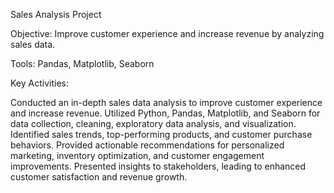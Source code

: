 Sales Analysis Project

Objective: Improve customer experience and increase revenue by analyzing sales data.

Tools: Pandas, Matplotlib, Seaborn

Key Activities:

Conducted an in-depth sales data analysis to improve customer experience and increase revenue. Utilized Python, Pandas, Matplotlib, and Seaborn for data collection, cleaning, exploratory data analysis, and visualization. Identified sales trends, top-performing products, and customer purchase behaviors. Provided actionable recommendations for personalized marketing, inventory optimization, and customer engagement improvements. Presented insights to stakeholders, leading to enhanced customer satisfaction and revenue growth.


